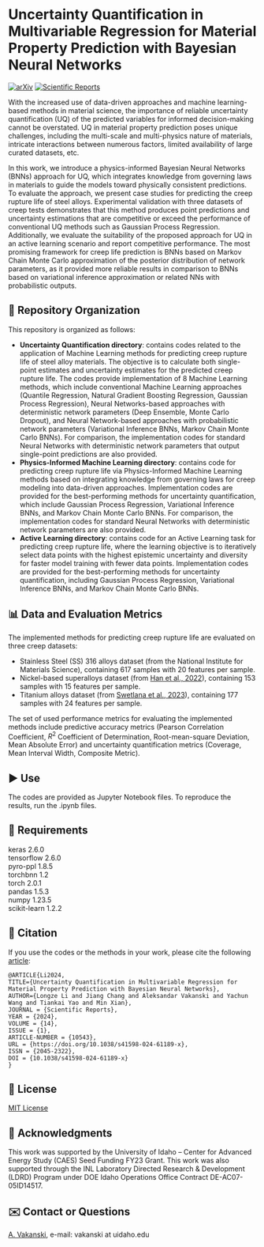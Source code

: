 # Uncertainty Quantification in Multivariable Regression for Material Property Prediction with Bayesian Neural Networks

[![arXiv](https://img.shields.io/badge/arXiv-2311.02495-b31b1b)](https://arxiv.org/abs/2311.02495) [![Scientific Reports](https://img.shields.io/badge/Scientific_Reports-DOI%3A_10.1038%2Fs41598--024--61189--x-brightgreen.svg)](https://doi.org/10.1038/s41598-024-61189-x)

With the increased use of data-driven approaches and machine learning-based methods in material science, the importance of reliable uncertainty quantification (UQ) of the predicted variables for informed decision-making cannot be overstated. UQ in material property prediction poses unique challenges, including the multi-scale and multi-physics nature of materials, intricate interactions between numerous factors, limited availability of large curated datasets, etc. 

In this work, we introduce a physics-informed Bayesian Neural Networks (BNNs) approach for UQ, which integrates knowledge from governing laws in materials to guide the models toward physically consistent predictions. To evaluate the approach, we present case studies for predicting the creep rupture life of steel alloys. Experimental validation with three datasets of creep tests demonstrates that this method produces point predictions and uncertainty estimations that are competitive or exceed the performance of conventional UQ methods such as Gaussian Process Regression. Additionally, we evaluate the suitability of the proposed approach for UQ in an active learning scenario and report competitive performance. The most promising framework for creep life prediction is BNNs based on Markov Chain Monte Carlo approximation of the posterior distribution of network parameters, as it provided more reliable results in comparison to BNNs based on variational inference approximation or related NNs with probabilistic outputs.

## 📁 Repository Organization
This repository is organized as follows:
- **Uncertainty Quantification directory**: contains codes related to the application of Machine Learning methods for predicting creep rupture life of steel alloy materials. The objective is to calculate both single-point estimates and uncertainty estimates for the predicted creep rupture life. The codes provide implementation of 8 Machine Learning methods, which include conventional Machine Learning approaches (Quantile Regression, Natural Gradient Boosting Regression, Gaussian Process Regression), Neural Networks-based approaches with deterministic network parameters (Deep Ensemble, Monte Carlo Dropout), and Neural Network-based approaches with probabilistic network parameters (Variational Inference BNNs, Markov Chain Monte Carlo BNNs). For comparison, the implementation codes for standard Neural Networks with deterministic network parameters that output single-point predictions are also provided.
- **Physics-Informed Machine Learning directory**: contains code for predicting creep rupture life via Physics-Informed Machine Learning methods based on integrating knowledge from governing laws for creep modeling into data-driven approaches. Implementation codes are provided for the best-performing methods for uncertainty quantification, which include Gaussian Process Regression, Variational Inference BNNs, and Markov Chain Monte Carlo BNNs. For comparison, the implementation codes for standard Neural Networks with deterministic network parameters are also provided.
- **Active Learning directory**: contains code for an Active Learning task for predicting creep rupture life, where the learning objective is to iteratively select data points with the highest epistemic uncertainty and diversity for faster model training with fewer data points. Implementation codes are provided for the best-performing methods for uncertainty quantification, including Gaussian Process Regression, Variational Inference BNNs, and Markov Chain Monte Carlo BNNs.

## 📊 Data and Evaluation Metrics
The implemented methods for predicting creep rupture life are evaluated on three creep datasets: 
- Stainless Steel (SS) 316 alloys dataset (from the National Institute for Materials Science), containing 617 samples with 20 features per sample.
- Nickel-based superalloys dataset (from <a href="https://www.sciencedirect.com/science/article/pii/S0927025622000386">Han et al., 2022</a>), containing 153 samples with 15 features per sample.
- Titanium alloys dataset (from <a href="https://pubs.aip.org/aip/aml/article/1/1/016102/2878729/Machine-learning-assisted-interpretation-of-creep">Swetlana et al., 2023</a>), containing 177 samples with 24 features per sample.

The set of used performance metrics for evaluating the implemented methods include predictive accuracy metrics (Pearson Correlation Coefficient, $R^2$ Coefficient of Determination, Root-mean-square Deviation, Mean Absolute Error) and uncertainty quantification metrics (Coverage, Mean Interval Width, Composite Metric).

## ▶️ Use
The codes are provided as Jupyter Notebook files. To reproduce the results, run the .ipynb files. 

## 🔨 Requirements
keras  2.6.0  
tensorflow 2.6.0  
pyro-ppl 1.8.5  
torchbnn 1.2  
torch 2.0.1  
pandas 1.5.3  
numpy 1.23.5  
scikit-learn 1.2.2  

## 📖 Citation
If you use the codes or the methods in your work, please cite the following <a href="https://arxiv.org/abs/2311.02495">article</a>:   

    @ARTICLE{Li2024,
    TITLE={Uncertainty Quantification in Multivariable Regression for Material Property Prediction with Bayesian Neural Networks},
    AUTHOR={Longze Li and Jiang Chang and Aleksandar Vakanski and Yachun Wang and Tiankai Yao and Min Xian},
    JOURNAL = {Scientific Reports},
    YEAR = {2024},
    VOLUME = {14},
    ISSUE = {1},
    ARTICLE-NUMBER = {10543},
    URL = {https://doi.org/10.1038/s41598-024-61189-x},
    ISSN = {2045-2322},
    DOI = {10.1038/s41598-024-61189-x}
    }

## 🚩 License
<a href="License - MIT.txt">MIT License</a>

## 👏 Acknowledgments
This work was supported by the University of Idaho – Center for Advanced Energy Study (CAES) Seed Funding FY23 Grant. This work was also supported through the INL Laboratory Directed Research & Development (LDRD) Program under DOE Idaho Operations Office Contract DE-AC07-05ID14517. 

## ✉️ Contact or Questions
<a href="https://www.webpages.uidaho.edu/vakanski/">A. Vakanski</a>, e-mail: vakanski at uidaho.edu

